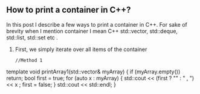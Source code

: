 ## How to print a container in C++?

In this post I describe a few ways to print a container in C++. For sake of brevity when I mention container 
I mean C++ std::vector, std::deque, std::list, std::set etc .

1. First, we simply iterate over all items of the container
   ```
   //Method 1
template <typename T>
void printArray1(std::vector<T>& myArray) {
  if (myArray.empty()) return;
  bool first = true;
  for (auto x : myArray) {
     std::cout << (first ? "" : " , ")  << x ;
     first = false;
  }
  std::cout << std::endl;
}
   ```
